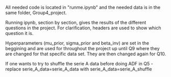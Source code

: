 All needed code is located in "runme.ipynb" and the 
needed data is in the same folder, Group4_project.

Running ipynb, section by section, gives the results of 
the different questions in the project. For clarification, 
headers are used to show which question it is.

Hyperparameters (mu_prior, sigma_prior and beta_inv) are set 
in the beggining and are used for throughout the project 
up until Q9 where they are changed for that specific data set.
They are then changed again for Q10.

If one wants to try to shuffle the serie A data before doing ADF 
in Q5 - replace serie_A_data=serie_A_data with serie_A_data=serie_A_shuffle